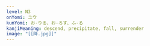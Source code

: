 ```yaml
---
level: N3
onYomi: ユウ
kunYomi: お-りる、お-ろす、ふ-る
kanjiMeaning: descend, precipitate, fall, surrender
image: "[[降.jpg]]"
---
```

